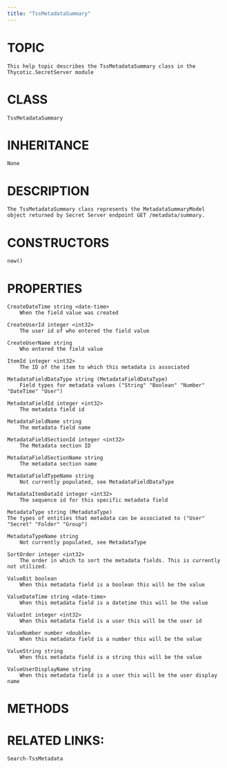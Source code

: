 ```yaml
---
title: "TssMetadataSummary"
---
```


# TOPIC
    This help topic describes the TssMetadataSummary class in the Thycotic.SecretServer module

# CLASS
    TssMetadataSummary

# INHERITANCE
    None

# DESCRIPTION
    The TssMetadataSummary class represents the MetadataSummaryModel object returned by Secret Server endpoint GET /metadata/summary.

# CONSTRUCTORS
    new()

# PROPERTIES
    CreateDateTime string <date-time>
        When the field value was created

    CreateUserId integer <int32>
        The user id of who entered the field value

    CreateUserName string
        Who entered the field value

    ItemId integer <int32>
        The ID of the item to which this metadata is associated

    MetadataFieldDataType string (MetadataFieldDataType)
        Field types for metadata values ("String" "Boolean" "Number" "DateTime" "User")

    MetadataFieldId integer <int32>
        The metadata field id

    MetadataFieldName string
        The metadata field name

    MetadataFieldSectionId integer <int32>
        The Metadata section ID

    MetadataFieldSectionName string
        The metadata section name

    MetadataFieldTypeName string
        Not currently populated, see MetadataFieldDataType

    MetadataItemDataId integer <int32>
        The sequence id for this specific metadata field

    MetadataType string (MetadataType)
    The types of entities that metadata can be associated to ("User" "Secret" "Folder" "Group")

    MetadataTypeName string
        Not currently populated, see MetadataType

    SortOrder integer <int32>
        The order in which to sort the metadata fields. This is currently not utilized.

    ValueBit boolean
        When this metadata field is a boolean this will be the value

    ValueDateTime string <date-time>
        When this metadata field is a datetime this will be the value

    ValueInt integer <int32>
        When this metadata field is a user this will be the user id

    ValueNumber number <double>
        When this metadata field is a number this will be the value

    ValueString string
        When this metadata field is a string this will be the value

    ValueUserDisplayName string
        When this metadata field is a user this will be the user display name

# METHODS

# RELATED LINKS:
    Search-TssMetadata